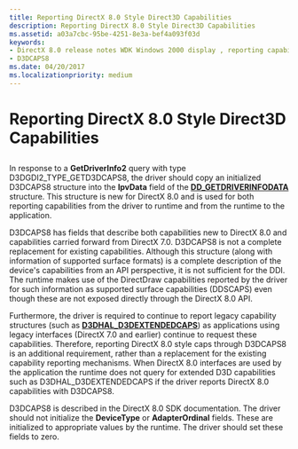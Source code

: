 ```yaml
---
title: Reporting DirectX 8.0 Style Direct3D Capabilities
description: Reporting DirectX 8.0 Style Direct3D Capabilities
ms.assetid: a03a7cbc-95be-4251-8e3a-bef4a093f03d
keywords:
- DirectX 8.0 release notes WDK Windows 2000 display , reporting capabilities
- D3DCAPS8
ms.date: 04/20/2017
ms.localizationpriority: medium
---
```


# Reporting DirectX 8.0 Style Direct3D Capabilities


## <span id="ddk_reporting_directx_8_0_style_direct3d_capabilities_gg"></span><span id="DDK_REPORTING_DIRECTX_8_0_STYLE_DIRECT3D_CAPABILITIES_GG"></span>


In response to a **GetDriverInfo2** query with type D3DGDI2\_TYPE\_GETD3DCAPS8, the driver should copy an initialized D3DCAPS8 structure into the **lpvData** field of the [**DD\_GETDRIVERINFODATA**](https://docs.microsoft.com/windows/desktop/api/ddrawint/ns-ddrawint-_dd_getdriverinfodata) structure. This structure is new for DirectX 8.0 and is used for both reporting capabilities from the driver to runtime and from the runtime to the application.

D3DCAPS8 has fields that describe both capabilities new to DirectX 8.0 and capabilities carried forward from DirectX 7.0. D3DCAPS8 is not a complete replacement for existing capabilities. Although this structure (along with information of supported surface formats) is a complete description of the device's capabilities from an API perspective, it is not sufficient for the DDI. The runtime makes use of the DirectDraw capabilities reported by the driver for such information as supported surface capabilities (DDSCAPS) even though these are not exposed directly through the DirectX 8.0 API.

Furthermore, the driver is required to continue to report legacy capability structures (such as [**D3DHAL\_D3DEXTENDEDCAPS**](https://docs.microsoft.com/windows-hardware/drivers/ddi/d3dhal/ns-d3dhal-_d3dhal_d3dextendedcaps)) as applications using legacy interfaces (DirectX 7.0 and earlier) continue to request these capabilities. Therefore, reporting DirectX 8.0 style caps through D3DCAPS8 is an additional requirement, rather than a replacement for the existing capability reporting mechanisms. When DirectX 8.0 interfaces are used by the application the runtime does not query for extended D3D capabilities such as D3DHAL\_D3DEXTENDEDCAPS if the driver reports DirectX 8.0 capabilities with D3DCAPS8.

D3DCAPS8 is described in the DirectX 8.0 SDK documentation. The driver should not initialize the **DeviceType** or **AdapterOrdinal** fields. These are initialized to appropriate values by the runtime. The driver should set these fields to zero.

 

 





